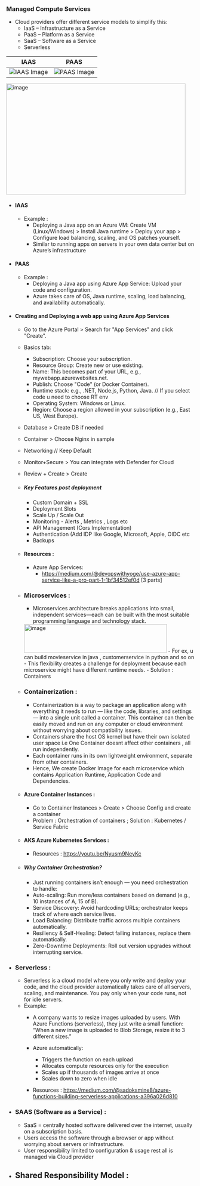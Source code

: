 ### Managed Compute Services

- Cloud providers offer different service models to simplify this:
  - IaaS – Infrastructure as a Service
  - PaaS – Platform as a Service
  - SaaS – Software as a Service
  - Serverless

| IAAS                                  | PAAS                                  |
|---------------------------------------|---------------------------------------|
| ![IAAS Image](https://github.com/user-attachments/assets/e1c82139-385f-43a4-a504-b270b1bca34e)| ![PAAS Image](https://github.com/user-attachments/assets/eb59bf2b-eef8-414f-861d-6704a2ccc4fc) |

<img width="480" height="298" alt="image" src="https://github.com/user-attachments/assets/87fe49c4-ac32-4bb5-bc5f-914b87d5225f" />


- #### IAAS
  - Example :
    - Deploying a Java app on an Azure VM: Create VM (Linux/Windows) > Install Java runtime > Deploy your app > Configure load balancing, scaling, and OS patches yourself.
    - Similar to running apps on servers in your own data center but on Azure’s infrastructure

- #### PAAS
  - Example :
    - Deploying a Java app using Azure App Service: Upload your code and configuration.
    - Azure takes care of OS, Java runtime, scaling, load balancing, and availability automatically. 


- #### Creating and Deploying a web app using Azure App Services
  - Go to the Azure Portal > Search for "App Services" and click "Create".
  - Basics tab:
    - Subscription: Choose your subscription.
    - Resource Group: Create new or use existing.
    - Name: This becomes part of your URL, e.g., mywebapp.azurewebsites.net.
    - Publish: Choose "Code" (or Docker Container).
    - Runtime stack: e.g., .NET, Node.js, Python, Java. // If you select code u need to choose RT env
    - Operating System: Windows or Linux.
    - Region: Choose a region allowed in your subscription (e.g., East US, West Europe). 
  - Database > Create DB if needed
  - Container > Choose Nginx in sample
  - Networking // Keep Default
  - Monitor+Secure > You can integrate with Defender for Cloud
  - Review + Create > Create
 
  - ##### Key Features post deployment
    - Custom Domain + SSL
    - Deployment Slots
    - Scale Up / Scale Out
    - Monitoring - Alerts , Metrics , Logs etc
    - API Management (Cors Implementation)
    - Authentication (Add IDP like Google, Microsoft, Apple, OIDC etc
    - Backups
   
  - #### Resources :
    - Azure App Services:
      - https://medium.com/@devopswithyoge/use-azure-app-service-like-a-pro-part-1-1bf34512ef0d [3 parts]  

  - ### Microservices :
    - Microservices architecture breaks applications into small, independent services—each can be built with the most suitable programming language and technology stack.
    <img width="382" height="77" alt="image" src="https://github.com/user-attachments/assets/9e4eaacf-68cf-4cbe-bf46-a3a71a76b664" />
    - For ex, u can build movieservice in java ,  customerservice in python and so on
    - This flexibility creates a challenge for deployment because each microservice might have different runtime needs.
    - Solution : Containers

  - ### Containerization :
    - Containerization is a way to package an application along with everything it needs to run — like the code, libraries, and settings — into a single unit called a container. This container can then be easily moved and run on any computer or cloud environment without worrying about compatibility issues.
    - Containers share the host OS kernel but have their own isolated user space i.e One Container doesnt affect other containers , all run independently.
    - Each container runs in its own lightweight environment, separate from other containers.
    - Hence, We create Docker Image for each microservice which contains Application Runtime, Application Code and Dependencies.
   
  - #### Azure Container Instances :
    - Go to Container Instances > Create > Choose Config and create a container
    - Problem : Orchestration of containers ; Solution : Kubernetes / Service Fabric

  - #### AKS Azure Kubernetes Services :
    - Resources : https://youtu.be/Nyusm9NeyKc

  - ##### Why Container Orchestration?
    - Just running containers isn’t enough — you need orchestration to handle:
    - Auto-scaling: Run more/less containers based on demand (e.g., 10 instances of A, 15 of B).
    - Service Discovery: Avoid hardcoding URLs; orchestrator keeps track of where each service lives.
    - Load Balancing: Distribute traffic across multiple containers automatically.
    - Resiliency & Self-Healing: Detect failing instances, replace them automatically.
    - Zero-Downtime Deployments: Roll out version upgrades without interrupting service.

- ### Serverless :
  - Serverless is a cloud model where you only write and deploy your code, and the cloud provider automatically takes care of all servers, scaling, and maintenance. You pay only when your code runs, not for idle servers.
  - Example:
    - A company wants to resize images uploaded by users. With Azure Functions (serverless), they just write a small function:
      “When a new image is uploaded to Blob Storage, resize it to 3 different sizes.”

    - Azure automatically:
      - Triggers the function on each upload
      - Allocates compute resources only for the execution
      - Scales up if thousands of images arrive at once
      - Scales down to zero when idle
     
    - Resources : https://medium.com/@sadoksmine8/azure-functions-building-serverless-applications-a396a026d810

- ### SAAS (Software as a Service) :
  - SaaS = centrally hosted software delivered over the internet, usually on a subscription basis.
  - Users access the software through a browser or app without worrying about servers or infrastructure.
  - User responsibility limited to configuration & usage rest all is managed via Cloud provider


- ## Shared Responsibility Model :

 
